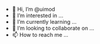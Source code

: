 - 👋 Hi, I’m @uimod
- 👀 I’m interested in ...
- 🌱 I’m currently learning ...
- 💞️ I’m looking to collaborate on ...
- 📫 How to reach me ...


